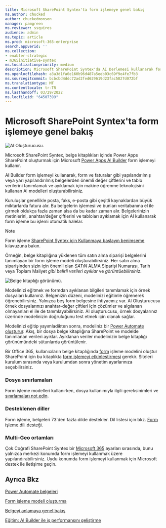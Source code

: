 ```yaml
---
title: Microsoft SharePoint Syntex'ta form işlemeye genel bakış
ms.author: chucked
author: chuckedmonson
manager: pamgreen
ms.reviewer: ssquires
audience: admin
ms.topic: article
ms.prod: microsoft-365-enterprise
search.appverid: ''
ms.collection:
- enabler-strategic
- m365initiative-syntex
ms.localizationpriority: medium
description: Microsoft SharePoint Syntex'da AI Derlemesi kullanarak form işleme modelleri oluşturma hakkında SharePoint Syntex.
ms.openlocfilehash: a3a3d1fa0e160b96d487a5eeb03c69f9e4fe7fb3
ms.sourcegitcommit: bcbcbd4ddc72ad2fed629619d23fac5827d072bf
ms.translationtype: MT
ms.contentlocale: tr-TR
ms.lasthandoff: 03/29/2022
ms.locfileid: "64507399"
---
```

# <a name="form-processing-overview-in-microsoft-sharepoint-syntex"></a>Microsoft SharePoint Syntex'ta form işlemeye genel bakış

 ![AI Oluşturucusu.](../media/content-understanding/ai-builder.png)</br>

Microsoft SharePoint Syntex, belge kitaplıkları içinde Power Apps SharePoint oluşturmak için Microsoft [Power Apps AI Builder](/ai-builder/overview) form işlemeyi kullanır.

AI Builder form işlemeyi kullanarak, form ve faturalar gibi yapılandırılmış veya yarı yapılandırılmış belgelerden önemli değer çiftlerini ve tablo verilerini tanımlamak ve ayıklamak için makine öğrenme teknolojisini kullanan AI modelleri oluşturabilirsiniz.

Kuruluşlar genellikle posta, faks, e-posta gibi çeşitli kaynaklardan büyük miktarlarda fatura alır. Bu belgelerin işlemesi ve bunları veritabanına el ile girmek oldukça fazla zaman alsa da bu kadar zaman alır. Belgelerinizin metinlerini, anahtar/değer çiftlerini ve tabloları ayıklamak için AI kullanarak form işleme bu işlemi otomatik halelar. 

> [!NOTE]
> Form işleme [SharePoint Syntex için Kullanmaya başlayın benimseme](./adoption-getstarted.md) kılavuzuna bakın.

Örneğin, belge kitaplığına yüklenen tüm satın alma siparişi belgelerini tanımlayan bir form işleme modeli oluşturabilirsiniz. Her satın alma siparişinden sizin için önemli olan *SATıN* ALMA Siparişi Numarası, Tarih veya Toplam Maliyet *gibi belirli verileri ayıklar* ve *görüntüebilirsiniz*.

![Belge kitaplığı görünümü.](../media/content-understanding/doc-lib-done.png)</br>  

Modelinizi eğitmek ve formdan ayıklanan bilgileri tanımlamak için örnek dosyaları kullanırız. Belgenizin düzeni, modelinizi eğitimle öğrenerek öğrenebilirsiniz. Yalnızca beş form belgesine ihtiyacınız var. AI Oluşturucusu örnek dosyalarınızı anahtar-değer çiftleri için çözümler ve algılanan olmayanları el ile de tanımlayabilirsiniz.  AI oluşturucusu, örnek dosyalarınız üzerinde modelinizin doğruluğunu test etmek için olanak sağlar.

Modelinizi eğitip yayımladikten sonra, modeliniz bir [Power Automate oluşturur](/power-automate/getting-started). Akış, bir dosya belge kitaplığına SharePoint ve modelde tanımlanan verileri ayıklar. Ayıklanan veriler modelinizin belge kitaplığı görünümündeki sütunlarda görüntülenir.

Bir Office 365, kullanıcıların belge kitaplığında [form](./set-up-content-understanding.md) işleme modelini oluştur SharePoint için bu kitaplıkta [form işlemeyi etkinleştirmesi](create-a-form-processing-model.md) gerekir. Siteleri kurulum sırasında veya kurulumdan sonra yönetim ayarlarınıza seçebilirsiniz.

### <a name="file-limitations"></a>Dosya sınırlamaları

Form işleme modelleri kullanırken, dosya kullanımıyla ilgili gereksinimleri ve [sınırlamaları not edin](/ai-builder/form-processing-model-requirements).

### <a name="supported-languages"></a>Desteklenen diller

Form işleme, belgeleri 73'den fazla dilde destekler. Dil listesi için bkz. [Form işleme dili desteği](/power-platform-release-plan/2021wave2/ai-builder/form-processing-new-language-support).

### <a name="multi-geo-environments"></a>Multi-Geo ortamları

Çok Coğrafi SharePoint Syntex bir [Microsoft 365](../enterprise/microsoft-365-multi-geo.md) ayarları sırasında, bunu yalnızca merkezi konumda form işlemeyi kullanmak üzere yapılandırabilirsiniz. Uydu konumda form işlemeyi kullanmak için Microsoft destek ile iletişime geçin.






## <a name="see-also"></a>Ayrıca Bkz
  
[Power Automate belgeleri](/power-automate/)

[Form işleme modeli oluşturma](create-a-form-processing-model.md)

[Belgeyi anlamaya genel bakış](document-understanding-overview.md)

[Eğitim: AI Builder ile iş performansını geliştirme](/learn/paths/improve-business-performance-ai-builder/?source=learn)